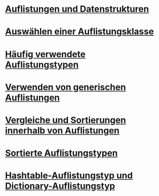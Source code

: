 # [Auflistungen und Datenstrukturen](index.md)
# [Auswählen einer Auflistungsklasse](selecting-a-collection-class.md)
# [Häufig verwendete Auflistungstypen](commonly-used-collection-types.md)
# [Verwenden von generischen Auflistungen](when-to-use-generic-collections.md)
# [Vergleiche und Sortierungen innerhalb von Auflistungen](comparisons-and-sorts-within-collections.md)
# [Sortierte Auflistungstypen](sorted-collection-types.md)
# [Hashtable-Auflistungstyp und Dictionary-Auflistungstyp](hashtable-and-dictionary-collection-types.md)
